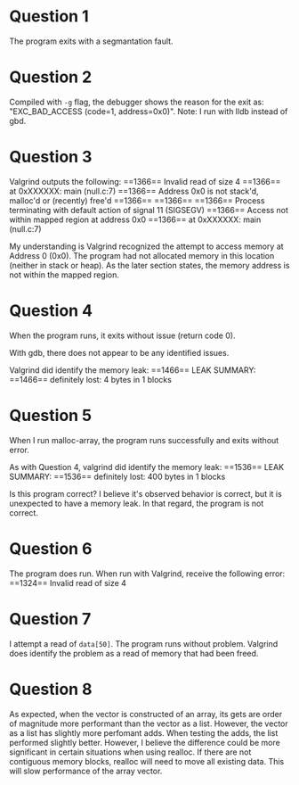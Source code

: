 # Question 1

The program exits with a segmantation fault.

# Question 2

Compiled with `-g` flag, the debugger shows
the reason for the exit as:
"EXC_BAD_ACCESS (code=1, address=0x0)".
Note: I run with lldb instead of gbd.

# Question 3

Valgrind outputs the following:
==1366== Invalid read of size 4
==1366==    at 0xXXXXXX: main (null.c:7)
==1366==  Address 0x0 is not stack'd, malloc'd or (recently) free'd
==1366==
==1366==
==1366== Process terminating with default action of signal 11 (SIGSEGV)
==1366==  Access not within mapped region at address 0x0
==1366==    at 0xXXXXXX: main (null.c:7)

My understanding is Valgrind recognized the attempt to access memory at Address 0 (0x0).
The program had not allocated memory in this location (neither in stack or heap).
As the later section states, the memory address is not within the mapped region.

# Question 4

When the program runs, it exits without issue (return code 0).

With gdb, there does not appear to be any identified issues.

Valgrind did identify the memory leak:
==1466== LEAK SUMMARY:
==1466==    definitely lost: 4 bytes in 1 blocks

# Question 5

When I run malloc-array, the program runs successfully and exits without error.

As with Question 4, valgrind did identify the memory leak:
==1536== LEAK SUMMARY:
==1536==    definitely lost: 400 bytes in 1 blocks

Is this program correct? I believe it's observed behavior is correct,
but it is unexpected to have a memory leak.
In that regard, the program is not correct.

# Question 6

The program does run. When run with Valgrind, receive the following error:
==1324== Invalid read of size 4

# Question 7

I attempt a read of `data[50]`. The program runs without problem. Valgrind
does identify the problem as a read of memory that had been freed.

# Question 8

As expected, when the vector is constructed of an array, its gets
are order of magnitude more performant than the vector as a list.
However, the vector as a list has slightly more perfomant adds.
When testing the adds, the list performed slightly better.
However, I believe the difference could be more significant in certain
situations when using realloc. If there are not contiguous memory
blocks, realloc will need to move all existing data. This will slow
performance of the array vector.
